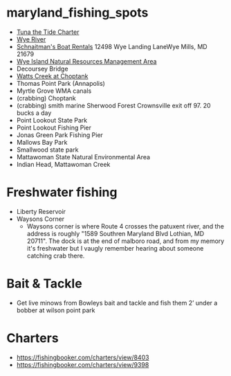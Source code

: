 # maryland_fishing_spots
- [Tuna the Tide Charter](http://exploredelmarva.com/crabbing.htm)
- [Wye River](https://en.wikipedia.org/wiki/Wye_River_(Maryland)) 
- [Schnaitman's Boat Rentals](http://schnaitmansboat.com/) 12498 Wye Landing LaneWye Mills, MD 21679
- [Wye Island Natural Resources Management Area](http://dnr.maryland.gov/publiclands/Pages/eastern/WyeIsland/Fishing-Boating.aspx)
- Decoursey Bridge
- [Watts Creek at Choptank](https://dnr.maryland.gov/publiclands/Pages/eastern/Martinak/Fishing-Boating.aspx) 
- Thomas Point Park (Annapolis)
- Myrtle Grove WMA canals
- (crabbing) Choptank
- (crabbing) smith marine Sherwood Forest Crownsville exit off 97. 20 bucks a day
- Point Lookout State Park
- Point Lookout Fishing Pier
- Jonas Green Park Fishing Pier
- Mallows Bay Park
- Smallwood state park
- Mattawoman State Natural Environmental Area
- Indian Head, Mattawoman Creek

# Freshwater fishing
- Liberty Reservoir
- Waysons Corner 
    - Waysons corner is where Route 4 crosses the patuxent river, and the address is roughly "1589 Southren Maryland Blvd Lothian, MD 20711". The dock is at the end of malboro road, and from my memory it's freshwater but I vaugly remember hearing about someone catching crab there.

# Bait & Tackle
- Get live minows from Bowleys bait and tackle and fish them 2’ under a bobber at wilson point park

# Charters
- https://fishingbooker.com/charters/view/8403
- https://fishingbooker.com/charters/view/9398
